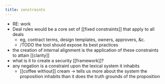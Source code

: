 ```yaml
---
title: constraints
---
```


- RE: work
- Deal rules would be a core set of [[fixed constraints]] that apply to all deals
	- eg, contract terms, design templates, owners, approvers, &c.
	- /TODO the tool should expose its best practices
- the creation of internal alignment is the application of these constraints to attain [[clarity]]
- what is it to create a security [[framework]]?
- any negation is a constraint upon the lexical system it inhabits
  - [[coffee without]] cream -> tells us more about the system the proposition inhabits than it does the truth grounds of the proposition
